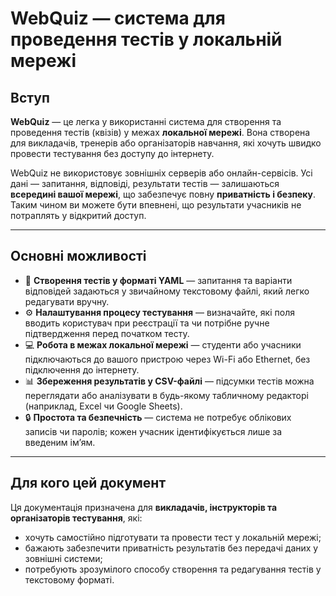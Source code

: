 # WebQuiz — система для проведення тестів у локальній мережі

## Вступ

**WebQuiz** — це легка у використанні система для створення та проведення тестів (квізів) у межах **локальної мережі**.
Вона створена для викладачів, тренерів або організаторів навчання, які хочуть швидко провести тестування без доступу до інтернету.

WebQuiz не використовує зовнішніх серверів або онлайн-сервісів. Усі дані — запитання, відповіді, результати тестів — залишаються **всередині вашої мережі**, що забезпечує повну **приватність і безпеку**.
Таким чином ви можете бути впевнені, що результати учасників не потраплять у відкритий доступ.

---

## Основні можливості

- 🧩 **Створення тестів у форматі YAML** — запитання та варіанти відповідей задаються у звичайному текстовому файлі, який легко редагувати вручну.
- ⚙️ **Налаштування процесу тестування** — визначайте, які поля вводить користувач при реєстрації та чи потрібне ручне підтвердження перед початком тесту.
- 💻 **Робота в межах локальної мережі** — студенти або учасники підключаються до вашого пристрою через Wi-Fi або Ethernet, без підключення до інтернету.
- 📊 **Збереження результатів у CSV-файлі** — підсумки тестів можна переглядати або аналізувати в будь-якому табличному редакторі (наприклад, Excel чи Google Sheets).
- 🔒 **Простота та безпечність** — система не потребує облікових записів чи паролів; кожен учасник ідентифікується лише за введеним ім’ям.

---

## Для кого цей документ

Ця документація призначена для **викладачів, інструкторів та організаторів тестування**, які:

- хочуть самостійно підготувати та провести тест у локальній мережі;
- бажають забезпечити приватність результатів без передачі даних у зовнішні системи;
- потребують зрозумілого способу створення та редагування тестів у текстовому форматі.
